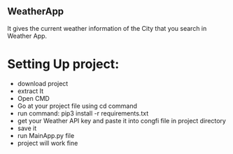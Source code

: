 ## WeatherApp
It gives the current weather information of the City that you search in Weather App.
# Setting Up project:
- download project 
- extract It
- Open CMD 
- Go at your project file using cd command
- run command: pip3 install -r requirements.txt
- get your Weather API key and paste it into congfi file in project directory
- save it
- run MainApp.py file
- project will work fine

